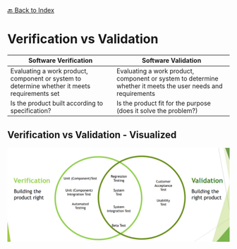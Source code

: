 [🔙 Back to Index](../index.md)

# Verification vs Validation

| Software Verification                                                                         | Software Validation                                                                                          |
|-----------------------------------------------------------------------------------------------|--------------------------------------------------------------------------------------------------------------|
| Evaluating a work product, component or system to determine whether it meets requirements set | Evaluating a work product, component or system to determine whether it meets the user needs and requirements |
| Is the product built according to specification?                                              | Is the product fit for the purpose (does it solve the problem?)                                              |

## Verification vs Validation - Visualized
![image1.png](assets/image1.png)